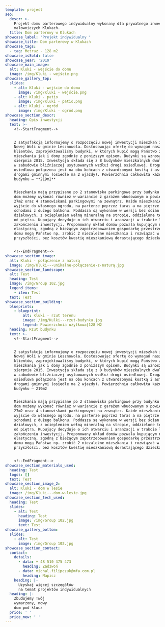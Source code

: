```yaml
---
template: project
seo:
  descr: >-
    Projekt domu parterowego indywidualny wykonany dla prywatnego inwestora w
    malowniczych Klukach.
  title: Dom parterowy w Klukach
showcase_label: 'Projekt indywidualny '
showcase_title: Dom parterowy w Klukach
showcase_tags:
  - tag: Metraż - 128 m2
showcase_isSold: false
showcase_year: '2019'
showcase_main_image:
  alt: Kluki - wejście do domu
  image: /img/Kluki - wejście.png
showcase_gallery_top:
  slides:
    - alt: Kluki - wejście do domu
      image: /img/Kluki - wejście.png
    - alt: Kluki - patio
      image: /img/Kluki - patio.png
    - alt: Kluki - ogród
      image: /img/Kluki - ogród.png
showcase_section_descr:
  heading: Opis inwestycji
  text: >-
    <!--StartFragment-->


    Z satysfakcją informujemy o rozpoczęciu nowej inwestycji mieszkań i domów w
    Nowej Woli w gminie Lesznowola. Dostosowując ofertę do wymagań naszych
    klientów, zaprojektowaliśmy budynki, w których kupić mogą Państwo zarówno
    mieszkania jak i domy zgodnie z poniższym opisem. Budynki są wznoszone od
    sierpnia 2015. Inwestycja składa się z 8 budynków mieszkalnych dwulokalowych
    w zabudowie bliźniaczej usytuowanych wzdłuż drogi osiedlowej. Droga
    osiedlowa połączona jest na obu końcach z utwardzonymi kostką i asfaltem
    drogami gminnymi (osiedle ma 2 wjazdy). Powierzchnia całkowita każdego
    budynku – **219m2**


    Mieszkania mają przypisane po 2 stanowiska parkingowe przy budynku natomiast
    dom możemy wykonać również w wariancie z garażem wbudowanym o powierzchni
    27m2 oraz 4 stanowiskami parkingowymi na zewnątrz. Każde mieszkanie ma
    wyjście do własnego ogrodu, na parterze poprzez taras a na piętrze -
    schodami z dużego balkonu. Poddasza są wykonane w wersji bez ścian
    działowych, z ociepleniem wełną mineralną na stropie, oddzielone termicznie
    od piętra. Kupujący decyduje o ich otwarciu i aranżacji w trakcie lub po
    zakończeniu inwestycji. Proponowany układ domów pozwala kupującym na
    elastyczną, zgodną z bieżącym zapotrzebowaniem gospodarkę przestrzenią. Z
    domu mogą Państwo np. zrobić 2 niezależne mieszkania i rozwiązać w
    przyszłości, bez kosztów kwestię mieszkaniową dorastającego dziecka


    <!--EndFragment-->
showcase_section_image:
  alt: Kluki - połączenie z naturą
  image: /img/Kluki---unikalne-połączenie-z-naturą.jpg
showcase_section_landscape:
  alt: Test
  heading: Test
  image: /img/Group 102.jpg
  legend_items:
    - item: Test
  text: Test
showcase_section_building:
  blueprints:
    - blueprint:
        alt: Kluki - rzut terenu
        image: /img/Kulki---rzut-budynku.jpg
        legend: Powierzchnia użytkowa|128 M2
  heading: Rzut budynku
  text: >-
    <!--StartFragment-->


    Z satysfakcją informujemy o rozpoczęciu nowej inwestycji mieszkań i domów w
    Nowej Woli w gminie Lesznowola. Dostosowując ofertę do wymagań naszych
    klientów, zaprojektowaliśmy budynki, w których kupić mogą Państwo zarówno
    mieszkania jak i domy zgodnie z poniższym opisem. Budynki są wznoszone od
    sierpnia 2015. Inwestycja składa się z 8 budynków mieszkalnych dwulokalowych
    w zabudowie bliźniaczej usytuowanych wzdłuż drogi osiedlowej. Droga
    osiedlowa połączona jest na obu końcach z utwardzonymi kostką i asfaltem
    drogami gminnymi (osiedle ma 2 wjazdy). Powierzchnia całkowita każdego
    budynku – 219m2


    Mieszkania mają przypisane po 2 stanowiska parkingowe przy budynku natomiast
    dom możemy wykonać również w wariancie z garażem wbudowanym o powierzchni
    27m2 oraz 4 stanowiskami parkingowymi na zewnątrz. Każde mieszkanie ma
    wyjście do własnego ogrodu, na parterze poprzez taras a na piętrze -
    schodami z dużego balkonu. Poddasza są wykonane w wersji bez ścian
    działowych, z ociepleniem wełną mineralną na stropie, oddzielone termicznie
    od piętra. Kupujący decyduje o ich otwarciu i aranżacji w trakcie lub po
    zakończeniu inwestycji. Proponowany układ domów pozwala kupującym na
    elastyczną, zgodną z bieżącym zapotrzebowaniem gospodarkę przestrzenią. Z
    domu mogą Państwo np. zrobić 2 niezależne mieszkania i rozwiązać w
    przyszłości, bez kosztów kwestię mieszkaniową dorastającego dziecka


    <!--EndFragment-->
showcase_section_materials_used:
  heading: Test
  logos: []
  text: Test
showcase_section_image_2:
  alt: Kluki - dom w lesie
  image: /img/Kluki---dom-w-lesie.jpg
showcase_section_tech_used:
  heading: Test
  slides:
    - alt: Test
      heading: Test
      image: /img/Group 102.jpg
      text: Test
showcase_gallery_bottom:
  slides:
    - alt: Test
      image: /img/Group 102.jpg
showcase_section_contact:
  contact:
    details:
      - data: + 48 510 375 473
        heading: Zadzwoń
      - data: michal.filipczuk@mfa.com.pl
        heading: Napisz
    heading: |-
      Uzyskaj więcej szczegółów
      na temat projektów indywidualnych
  heading: |-
    Zbudujemy Twój 
    wymarzony, nowy 
    dom pod klucz
  price: ' '
  price_new: ' '
---
```


